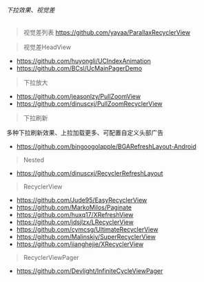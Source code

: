 ###### 下拉效果、视觉差

> 视觉差列表
https://github.com/yayaa/ParallaxRecyclerView

> 视觉差HeadView
- https://github.com/huyongli/UCIndexAnimation
- https://github.com/BCsl/UcMainPagerDemo


> 下拉放大
- https://github.com/jeasonlzy/PullZoomView
- https://github.com/dinuscxj/PullZoomRecyclerView


> 下拉刷新

多种下拉刷新效果、上拉加载更多、可配置自定义头部广告    
- https://github.com/bingoogolapple/BGARefreshLayout-Android

> Nested
- https://github.com/dinuscxj/RecyclerRefreshLayout

> RecyclerView
- https://github.com/Jude95/EasyRecyclerView
- https://github.com/MarkoMilos/Paginate
- https://github.com/huxq17/XRefreshView
- https://github.com/jdsjlzx/LRecyclerView
- https://github.com/cymcsg/UltimateRecyclerView
- https://github.com/Malinskiy/SuperRecyclerView
- https://github.com/jianghejie/XRecyclerView


> RecyclerViewPager
- https://github.com/Devlight/InfiniteCycleViewPager